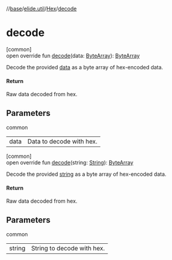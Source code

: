 //[base](../../../index.md)/[elide.util](../index.md)/[Hex](index.md)/[decode](decode.md)

# decode

[common]\
open override fun [decode](decode.md)(data: [ByteArray](https://kotlinlang.org/api/latest/jvm/stdlib/kotlin/-byte-array/index.html)): [ByteArray](https://kotlinlang.org/api/latest/jvm/stdlib/kotlin/-byte-array/index.html)

Decode the provided [data](decode.md) as a byte array of hex-encoded data.

#### Return

Raw data decoded from hex.

## Parameters

common

| | |
|---|---|
| data | Data to decode with hex. |

[common]\
open override fun [decode](decode.md)(string: [String](https://kotlinlang.org/api/latest/jvm/stdlib/kotlin/-string/index.html)): [ByteArray](https://kotlinlang.org/api/latest/jvm/stdlib/kotlin/-byte-array/index.html)

Decode the provided [string](decode.md) as a byte array of hex-encoded data.

#### Return

Raw data decoded from hex.

## Parameters

common

| | |
|---|---|
| string | String to decode with hex. |
